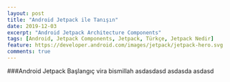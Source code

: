 ```yaml
---
layout: post
title: "Android Jetpack ile Tanışın"
date: 2019-12-03
excerpt: "Android Jetpack Architecture Components"
tags: [Android, Jetpack Components, Jetpack, Türkçe, Jetpack Nedir]
feature: https://developer.android.com/images/jetpack/jetpack-hero.svg
comments: true
---
```

###Android Jetpack Başlangıç vira bismillah
asdasdasd
asdasda
asdasd
